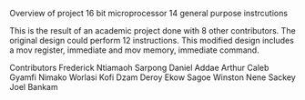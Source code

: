 Overview of project
16 bit microprocessor
14 general purpose instrcutions


This is the result of an academic project done with 8 other contributors.
The original design could perform 12 instructions. 
This modified design includes a mov register, immediate and mov memory, immediate command.



Contributors
Frederick Ntiamaoh Sarpong
Daniel Addae Arthur
Caleb Gyamfi Nimako
Worlasi Kofi Dzam
Deroy Ekow Sagoe
Winston Nene Sackey
Joel Bankam
